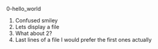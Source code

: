 0-hello_world
1. Confused smiley
2. Lets display a file
3. What about 2?
4. Last lines of a file
I would prefer the first ones actually
